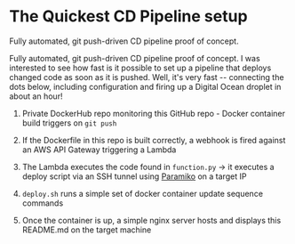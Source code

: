 # The Quickest CD Pipeline setup

Fully automated, git push-driven CD pipeline proof of concept.

Fully automated, git push-driven CD pipeline proof of concept. I was interested to see how fast is it possible to set up a pipeline that deploys changed code as soon as it is pushed. Well, it's very fast -- connecting the dots below, including configuration and firing up a Digital Ocean droplet in about an hour!

1. Private DockerHub repo monitoring this GitHub repo - Docker container build triggers on `git push`

2. If the Dockerfile in this repo is built correctly, a webhook is fired against an AWS API Gateway triggering a Lambda

3. The Lambda executes the code found in `function.py` -> it executes a deploy script via an SSH tunnel using [Paramiko](http://www.paramiko.org/) on a target IP

4. `deploy.sh` runs a simple set of docker container update sequence commands

5. Once the container is up, a simple nginx server hosts and displays this README.md on the target machine

